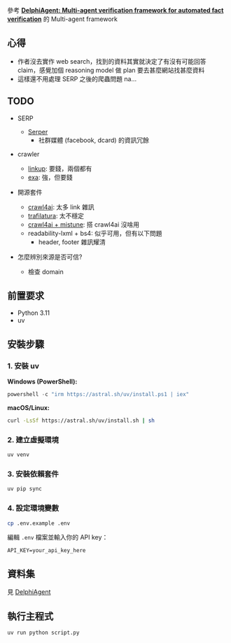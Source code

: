 參考 [**DelphiAgent: Multi-agent verification framework for automated fact verification**](https://github.com/zjfgh2015/DelphiAgent) 的 Multi-agent framework

## 心得

- 作者沒去實作 web search，找到的資料其實就決定了有沒有可能回答 claim，感覺加個 reasoning model 做 plan 要去甚麼網站找甚麼資料
- 這樣還不用處理 SERP 之後的爬蟲問題 na...

## TODO

- SERP 
  - [Serper](https://serper.dev/)
    - 社群媒體 (facebook, dcard) 的資訊冗餘 
- crawler
  - [linkup](https://www.linkup.so/): 要錢，兩個都有
  - [exa](https://exa.ai/): 強，但要錢
- 開源套件
  - [crawl4ai](https://github.com/unclecode/crawl4ai): 太多 link 雜訊
  - [trafilatura](https://trafilatura.readthedocs.io/en/latest/index.html): 太不穩定
  - [crawl4ai + mistune](https://github.com/lepture/mistune): 搭 crawl4ai 沒啥用
  - readability-lxml + bs4: 似乎可用，但有以下問題
      - header, footer 雜訊耀清

- 怎麼辨別來源是否可信?
  - 檢查 domain

## 前置要求

- Python 3.11
- uv

## 安裝步驟

### 1. 安裝 uv

**Windows (PowerShell):**
```powershell
powershell -c "irm https://astral.sh/uv/install.ps1 | iex"
```

**macOS/Linux:**
```bash
curl -LsSf https://astral.sh/uv/install.sh | sh
```

### 2. 建立虛擬環境

```bash
uv venv
```

### 3. 安裝依賴套件

```bash
uv pip sync
```

### 4. 設定環境變數

```bash
cp .env.example .env
```

編輯 `.env` 檔案並輸入你的 API key：
```
API_KEY=your_api_key_here
```
## 資料集

見 [DelphiAgent](https://github.com/zjfgh2015/DelphiAgent)

## 執行主程式

```bash
uv run python script.py
```
